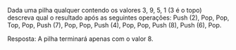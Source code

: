 Dada uma pilha qualquer contendo os valores 3, 9, 5, 1 (3 é
o topo) descreva qual o resultado após as seguintes
operações: Push (2), Pop, Pop, Top, Pop, Push (7), Pop, Pop,
Push (4), Pop, Pop, Push (8), Push (6), Pop.

Resposta: A pilha terminará apenas com o valor 8.
